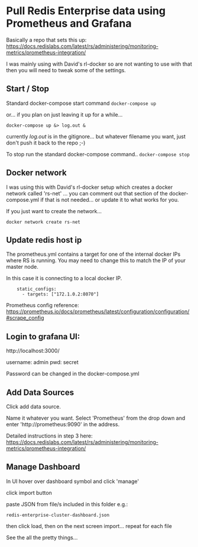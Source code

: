 # Pull Redis Enterprise data using Prometheus and Grafana

Basically a repo that sets this up: https://docs.redislabs.com/latest/rs/administering/monitoring-metrics/prometheus-integration/

I was mainly using with David's rl-docker so are not wanting to use with that then you will need to tweak some of the settings.

## Start / Stop
Standard docker-compose start command
`docker-compose up`

or... if you plan on just leaving it up for a while...

`docker-compose up &> log.out &`

currently *log.out* is in the gitignore... but whatever filename you want, just don't push it back to the repo ;-)

To stop run the standard docker-compose command..
`docker-compose stop`

## Docker network
I was using this with David's rl-docker setup which creates a docker network called 'rs-net' ... you can comment out that section of the docker-compose.yml if that is not needed... or update it to what works for you.

If you just want to create the network...

```docker network create rs-net```

## Update redis host ip
The prometheus.yml contains a target for one of the internal docker IPs where RS is running.  You may need to change this to match the IP of your master node.

In this case it is connecting to a local docker IP.

```
    static_configs:
      - targets: ["172.1.0.2:8070"]
```
Prometheus config reference: https://prometheus.io/docs/prometheus/latest/configuration/configuration/#scrape_config

## Login to grafana UI:
http://localhost:3000/

username: admin
pwd: secret

Password can be changed in the docker-compose.yml


## Add Data Sources
Click add data source.

Name it whatever you want.  Select 'Prometheus' from the drop down and enter 'http://prometheus:9090' in the address.  

Detailed instructions in step 3 here: https://docs.redislabs.com/latest/rs/administering/monitoring-metrics/prometheus-integration/


## Manage Dashboard
In UI hover over dashboard symbol and click 'manage'

click import button

paste JSON from file/s included in this folder e.g.:

`redis-enterprise-cluster-dashboard.json`

then click load, then on the next screen import... repeat for each file

See the all the pretty things...
